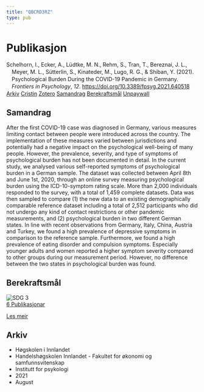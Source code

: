 ```yaml
---
title: "QBCRD3RZ"
type: pub
---
```

<h1>Publikasjon</h1>
<article id="csl-bib-container-QBCRD3RZ" class="csl-bib-container">
  <div class="csl-bib-body" style="line-height: 1.35; padding-left: 1em; text-indent:-1em;">
  <div class="csl-entry">Schelhorn, I., Ecker, A., L&#xFC;dtke, M. N., Rehm, S., Tran, T., Bereznai, J. L., Meyer, M. L., S&#xFC;tterlin, S., Kinateder, M., Lugo, R. G., &amp; Shiban, Y. (2021). Psychological Burden During the COVID-19 Pandemic in Germany. <i>Frontiers in Psychology</i>, <i>12</i>. <a href="https://doi.org/10.3389/fpsyg.2021.640518">https://doi.org/10.3389/fpsyg.2021.640518</a></div>
</div>
  <div class="csl-bib-buttons">
    <a href="#taxonomy-article-QBCRD3RZ" class="csl-bib-button">Arkiv</a>
    <a href="https://app.cristin.no/results/show.jsf?id=1926439" alt="Cristin URL" class="csl-bib-button">Cristin</a>
    <a href="http://zotero.org/groups/5402882/items/QBCRD3RZ" alt="Zotero URL" class="csl-bib-button">Zotero</a>
    <a href="#abstract-article-QBCRD3RZ" class="csl-bib-button">Samandrag</a>
    <a href="#sdg-article-QBCRD3RZ" class="csl-bib-button">Berekraftsmål</a>
    <a href="https://www.frontiersin.org/articles/10.3389/fpsyg.2021.640518/pdf" class="csl-bib-button">Unpaywall</a>
  </div>
  <div id="csl-bib-meta-container-QBCRD3RZ"></div>
</article>
<div id="csl-bib-meta-QBCRD3RZ" class="csl-bib-meta">
  <article id="abstract-article-QBCRD3RZ" class="abstract-article">
    <h1>Samandrag</h1>
    After the first COVID-19 case was diagnosed in Germany, various measures limiting contact between people were introduced across the country. The implementation of these measures varied between jurisdictions and potentially had a negative impact on the psychological well-being of many people. However, the prevalence, severity, and type of symptoms of psychological burden has not been documented in detail. In the current study, we analysed various self-reported symptoms of psychological burden in a German sample. The dataset was collected between April 8th and June 1st, 2020, through an online survey measuring psychological burden using the ICD-10-symptom rating scale. More than 2,000 individuals responded to the survey, with a total of 1,459 complete datasets. Data was then sampled to compare (1) the new data to an existing demographically comparable reference dataset including a total of 2,512 participants who did not undergo any kind of contact restrictions or other pandemic measurements, and (2) psychological burden in two different German states. In line with recent observations from Germany, Italy, China, Austria and Turkey, we found a high prevalence of depressive symptoms in comparison to the reference sample. Furthermore, we found a high prevalence of eating disorder and compulsion symptoms. Especially younger adults and women reported a higher symptom severity compared to other groups during our measurement period. However, no difference between the two states in psychological burden was found.
  </article>
  <article id="sdg-article-QBCRD3RZ" class="sdg-article">
    <h1>Berekraftsmål</h1>
    <div class="sdg-container"><div id="sdg3" class="sdg"> <img src="{{< params subfolder >}}images/sdg/sdg03_no.png" class="image" alt="SDG 3"> <div class="sdg-overlay"> <a href="{{< params subfolder >}}no/archive/?sdg=3#archive" class="sdg-publication-count"><span>6</span> Publikasjonar</a> <p><a href="NA" class="sdg-read-more">Les meir</a></p> </div> </div></div>
  </article>
  <article id="taxonomy-article-QBCRD3RZ" class="taxonomy-article">
    <h1>Arkiv</h1>
    <ul>
      <li>Høgskolen i Innlandet</li>
      <li>Handelshøgskolen Innlandet - Fakultet for økonomi og samfunnsvitenskap</li>
      <li>Institutt for psykologi</li>
      <li>2021</li>
      <li>August</li>
    </ul>
  </article>
</div>

